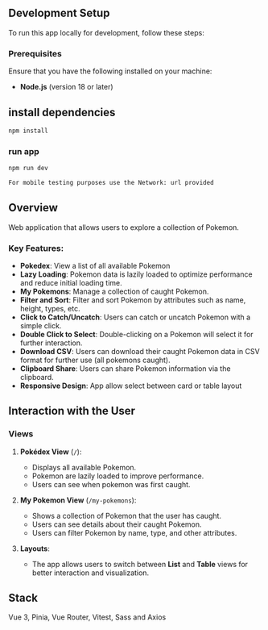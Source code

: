 ## Development Setup

To run this app locally for development, follow these steps:

### Prerequisites

Ensure that you have the following installed on your machine:

- **Node.js** (version 18 or later)

## install dependencies

```sh
npm install
```

### run app

```sh
npm run dev

For mobile testing purposes use the Network: url provided

```

## Overview

Web application that allows users to explore a collection of Pokemon.

### Key Features:

- **Pokedex**: View a list of all available Pokemon
- **Lazy Loading**: Pokemon data is lazily loaded to optimize performance and reduce initial loading time.
- **My Pokemons**: Manage a collection of caught Pokemon.
- **Filter and Sort**: Filter and sort Pokemon by attributes such as name, height, types, etc.
- **Click to Catch/Uncatch**: Users can catch or uncatch Pokemon with a simple click.
- **Double Click to Select**: Double-clicking on a Pokemon will select it for further interaction.
- **Download CSV**: Users can download their caught Pokemon data in CSV format for further use (all pokemons caught).
- **Clipboard Share**: Users can share Pokemon information via the clipboard.
- **Responsive Design**: App allow select between card or table layout

## Interaction with the User

### Views

1. **Pokédex View** (`/`):

   - Displays all available Pokemon.
   - Pokemon are lazily loaded to improve performance.
   - Users can see when pokemon was first caught.

2. **My Pokemon View** (`/my-pokemons`):

   - Shows a collection of Pokemon that the user has caught.
   - Users can see details about their caught Pokemon.
   - Users can filter Pokemon by name, type, and other attributes.

3. **Layouts**:
   - The app allows users to switch between **List** and **Table** views for better interaction and visualization.

## Stack

Vue 3, Pinia, Vue Router, Vitest, Sass and Axios
